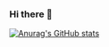 ### Hi there 👋

[![Anurag's GitHub stats](https://github-readme-stats.vercel.app/api?username=am-hasib)](https://github.com/anuraghazra/github-readme-stats)
